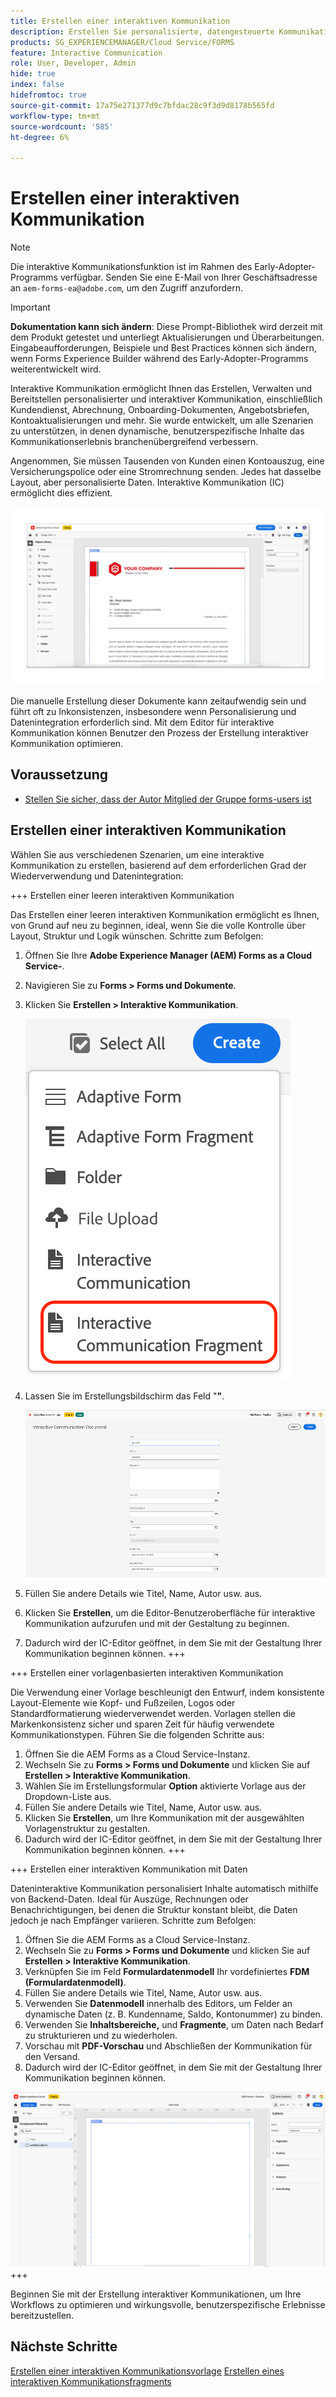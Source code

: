 ```yaml
---
title: Erstellen einer interaktiven Kommunikation
description: Erstellen Sie personalisierte, datengesteuerte Kommunikation. Entdecken Sie wichtige Funktionen, Onboarding-Schritte und Anwendungsfälle in der Praxis mit Handbüchern und Tutorials.
products: SG_EXPERIENCEMANAGER/Cloud Service/FORMS
feature: Interactive Communication
role: User, Developer, Admin
hide: true
index: false
hidefromtoc: true
source-git-commit: 17a75e271377d9c7bfdac28c9f3d9d8178b565fd
workflow-type: tm+mt
source-wordcount: '585'
ht-degree: 6%

---
```


# Erstellen einer interaktiven Kommunikation

>[!NOTE]
>
> Die interaktive Kommunikationsfunktion ist im Rahmen des Early-Adopter-Programms verfügbar. Senden Sie eine E-Mail von Ihrer Geschäftsadresse an `aem-forms-ea@adobe.com`, um den Zugriff anzufordern.

>[!IMPORTANT]
>
> **Dokumentation kann sich ändern**: Diese Prompt-Bibliothek wird derzeit mit dem Produkt getestet und unterliegt Aktualisierungen und Überarbeitungen. Eingabeaufforderungen, Beispiele und Best Practices können sich ändern, wenn Forms Experience Builder während des Early-Adopter-Programms weiterentwickelt wird.

Interaktive Kommunikation ermöglicht Ihnen das Erstellen, Verwalten und Bereitstellen personalisierter und interaktiver Kommunikation, einschließlich Kundendienst, Abrechnung, Onboarding-Dokumenten, Angebotsbriefen, Kontoaktualisierungen und mehr. Sie wurde entwickelt, um alle Szenarien zu unterstützen, in denen dynamische, benutzerspezifische Inhalte das Kommunikationserlebnis branchenübergreifend verbessern.

Angenommen, Sie müssen Tausenden von Kunden einen Kontoauszug, eine Versicherungspolice oder eine Stromrechnung senden. Jedes hat dasselbe Layout, aber personalisierte Daten. Interaktive Kommunikation (IC) ermöglicht dies effizient.

![IC-Dokument suchen](/help/forms/interactive-communication/assets/Picture1.png)

Die manuelle Erstellung dieser Dokumente kann zeitaufwendig sein und führt oft zu Inkonsistenzen, insbesondere wenn Personalisierung und Datenintegration erforderlich sind. Mit dem Editor für interaktive Kommunikation können Benutzer den Prozess der Erstellung interaktiver Kommunikation optimieren.

## Voraussetzung

* [Stellen Sie sicher, dass der Autor Mitglied der Gruppe forms-users ist](/help/forms/setup-forms-cloud-service.md#configure-users)

## Erstellen einer interaktiven Kommunikation

Wählen Sie aus verschiedenen Szenarien, um eine interaktive Kommunikation zu erstellen, basierend auf dem erforderlichen Grad der Wiederverwendung und Datenintegration:

+++ Erstellen einer leeren interaktiven Kommunikation

Das Erstellen einer leeren interaktiven Kommunikation ermöglicht es Ihnen, von Grund auf neu zu beginnen, ideal, wenn Sie die volle Kontrolle über Layout, Struktur und Logik wünschen.
Schritte zum Befolgen:

1. Öffnen Sie Ihre **Adobe Experience Manager (AEM) Forms as a Cloud Service-**.
1. Navigieren Sie zu **Forms > Forms und Dokumente**.
1. Klicken Sie **Erstellen > Interaktive Kommunikation**.

   ![IC-Dokument suchen](/help/forms/interactive-communication/assets/comm.png)

1. Lassen Sie im Erstellungsbildschirm das Feld &quot;**&quot;**.

   ![IC-Dokument suchen](/help/forms/interactive-communication/assets/create-ic-document.png)

1. Füllen Sie andere Details wie Titel, Name, Autor usw. aus.
1. Klicken Sie **Erstellen**, um die Editor-Benutzeroberfläche für interaktive Kommunikation aufzurufen und mit der Gestaltung zu beginnen.
1. Dadurch wird der IC-Editor geöffnet, in dem Sie mit der Gestaltung Ihrer Kommunikation beginnen können.
+++

+++ Erstellen einer vorlagenbasierten interaktiven Kommunikation

Die Verwendung einer Vorlage beschleunigt den Entwurf, indem konsistente Layout-Elemente wie Kopf- und Fußzeilen, Logos oder Standardformatierung wiederverwendet werden.
Vorlagen stellen die Markenkonsistenz sicher und sparen Zeit für häufig verwendete Kommunikationstypen. Führen Sie die folgenden Schritte aus:

1. Öffnen Sie die AEM Forms as a Cloud Service-Instanz.
1. Wechseln Sie zu **Forms > Forms und Dokumente** und klicken Sie auf **Erstellen > Interaktive Kommunikation**.
1. Wählen Sie im Erstellungsformular **Option** aktivierte Vorlage aus der Dropdown-Liste aus.
1. Füllen Sie andere Details wie Titel, Name, Autor usw. aus.
1. Klicken Sie **Erstellen**, um Ihre Kommunikation mit der ausgewählten Vorlagenstruktur zu gestalten.
1. Dadurch wird der IC-Editor geöffnet, in dem Sie mit der Gestaltung Ihrer Kommunikation beginnen können.
+++

+++ Erstellen einer interaktiven Kommunikation mit Daten

Dateninteraktive Kommunikation personalisiert Inhalte automatisch mithilfe von Backend-Daten.
Ideal für Auszüge, Rechnungen oder Benachrichtigungen, bei denen die Struktur konstant bleibt, die Daten jedoch je nach Empfänger variieren. Schritte zum Befolgen:

1. Öffnen Sie die AEM Forms as a Cloud Service-Instanz.
1. Wechseln Sie zu **Forms > Forms und Dokumente** und klicken Sie auf **Erstellen > Interaktive Kommunikation**.
1. Verknüpfen Sie im Feld **Formulardatenmodell** Ihr vordefiniertes **FDM (Formulardatenmodell)**.
1. Füllen Sie andere Details wie Titel, Name, Autor usw. aus.
1. Verwenden Sie **Datenmodell** innerhalb des Editors, um Felder an dynamische Daten (z. B. Kundenname, Saldo, Kontonummer) zu binden.
1. Verwenden Sie **Inhaltsbereiche,** und **Fragmente**, um Daten nach Bedarf zu strukturieren und zu wiederholen.
1. Vorschau mit **PDF-Vorschau** und Abschließen der Kommunikation für den Versand.
1. Dadurch wird der IC-Editor geöffnet, in dem Sie mit der Gestaltung Ihrer Kommunikation beginnen können.

![IC-Dokument suchen](/help/forms/interactive-communication/assets/ic-ui.png)
+++

Beginnen Sie mit der Erstellung interaktiver Kommunikationen, um Ihre Workflows zu optimieren und wirkungsvolle, benutzerspezifische Erlebnisse bereitzustellen.

## Nächste Schritte

[Erstellen einer interaktiven Kommunikationsvorlage](/help/forms/interactive-communication/create-interactive-communication-template.md)
[Erstellen eines interaktiven Kommunikationsfragments](/help/forms/interactive-communication/create-interactive-communication-fragment.md)
